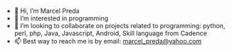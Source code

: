 - 👋 Hi, I’m Marcel Preda
- 👀 I’m interested in programming
- 💞️ I’m looking to collaborate on projects related to programming: python, perl, php, Java, Javascript, Android, Skill language from Cadence
- 📫 Best way to reach me is by email: marcel_preda@yahoo.com 

<!---
marcelpreda/marcelpreda is a ✨ special ✨ repository because its `README.md` (this file) appears on your GitHub profile.
You can click the Preview link to take a look at your changes.
--->
